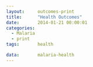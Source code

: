 ```yaml
---
layout:     outcomes-print
title:      "Health Outcomes"
date:       2014-01-21 00:00:01
categories: 
  - Malaria
  - print
tags:       health

data:       malaria-health
---
```

